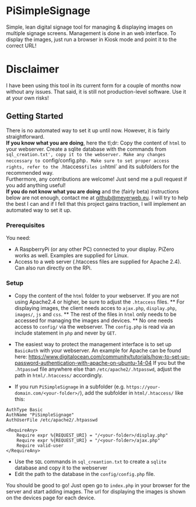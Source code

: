 # PiSimpleSignage
Simple, lean digital signage tool for managing &amp; displaying images on multiple signage screens.
Management is done in an web interface. To display the images, just run a browser in Kiosk mode and point it to the correct URL!

# Disclaimer
I have been using this tool in its current form for a couple of months now without any issues. That said, it is still not production-level software. Use it at your own risks!

## Getting Started

There is no automated way to set it up until now. However, it is fairly straightforward.\
**If you know what you are doing**, here the tl;dr: Copy the content of `html` to your webserver. Create a sqlite database with the commands from `sql_creation.txt', copy it to the webserver. Make any changes neccessary to `config/config.php`. Make sure to set proper access rights, refer to the `.htaccess` files in `html` and its subfolders for the recommended way.\
Furthermore, any contributions are welcome! Just send me a pull request if you add anything useful!\
**If you do not know what you are doing** and the (fairly beta) instructions below are not enough, contact me at github@meyerweb.eu. I will try to help the best I can and if I fell that this project gains traction, I will implement an automated way to set it up.

### Prerequisites
You need:
* A RaspberryPi (or any other PC) connected to your display. PiZero works as well. Examples are supplied for Linux.
* Access to a web server (.htaccess files are supplied for Apache 2.4). Can also run directly on the RPi.

### Setup
* Copy the content of the `html` folder to your webserver. If you are not using Apache2.4 or higher, be sure to adjust the `.htaccess` files.
** For displaying images, the client needs acces to `ajax.php`, `display.php`, `images/`, `js` and `css`.
** The rest of the files in `html` only needs to be accessed for managing the images and devices.
** No one needs access to `config/` via the webserver. The `config.php` is read via an include statement in `php` and never by `GET`.

* The easiest way to protect the management interface is to set up `BasicAuth` with your webserver. An example for Apache can be found here: https://www.digitalocean.com/community/tutorials/how-to-set-up-password-authentication-with-apache-on-ubuntu-14-04 If you but the `.htpasswd` file anywhere else than `/etc/apache2/.htpasswd`, adjust the path in `html/.htaccess/` accordingly.
* If you run `PiSimpleSignage` in a subfolder (e.g. `https://your-domain.com/<your-folder>/`), add the subfolder in `html/.htaccess/` like this:
```
AuthType Basic
AuthName "PiSimpleSignage"
AuthUserFile /etc/apache2/.htpasswd

<RequireAny>
	Require expr %{REQUEST_URI} = "/<your-folder>/display.php"
	Require expr %{REQUEST_URI} = "/<your-folder>/ajax.php"
	Require valid-user
</RequireAny>
```

* Use the `SQL` commands in `sql_creantion.txt` to create a `sqlite` database and copy it to the webserver
* Edit the path to the database in the `config/config.php` file.

You should be good to go! Just open go to `index.php` in your browser for the server and start adding images. The url for displaying the images is shown on the devices page for each device.
